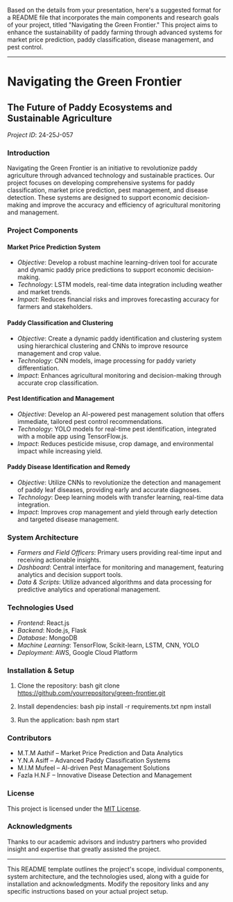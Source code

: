 Based on the details from your presentation, here's a suggested format for a README file that incorporates the main components and research goals of your project, titled "Navigating the Green Frontier." This project aims to enhance the sustainability of paddy farming through advanced systems for market price prediction, paddy classification, disease management, and pest control.

---

# Navigating the Green Frontier
## The Future of Paddy Ecosystems and Sustainable Agriculture

*Project ID*: 24-25J-057

### Introduction
Navigating the Green Frontier is an initiative to revolutionize paddy agriculture through advanced technology and sustainable practices. Our project focuses on developing comprehensive systems for paddy classification, market price prediction, pest management, and disease detection. These systems are designed to support economic decision-making and improve the accuracy and efficiency of agricultural monitoring and management.

### Project Components

#### Market Price Prediction System
- *Objective*: Develop a robust machine learning-driven tool for accurate and dynamic paddy price predictions to support economic decision-making.
- *Technology*: LSTM models, real-time data integration including weather and market trends.
- *Impact*: Reduces financial risks and improves forecasting accuracy for farmers and stakeholders.

#### Paddy Classification and Clustering
- *Objective*: Create a dynamic paddy identification and clustering system using hierarchical clustering and CNNs to improve resource management and crop value.
- *Technology*: CNN models, image processing for paddy variety differentiation.
- *Impact*: Enhances agricultural monitoring and decision-making through accurate crop classification.

#### Pest Identification and Management
- *Objective*: Develop an AI-powered pest management solution that offers immediate, tailored pest control recommendations.
- *Technology*: YOLO models for real-time pest identification, integrated with a mobile app using TensorFlow.js.
- *Impact*: Reduces pesticide misuse, crop damage, and environmental impact while increasing yield.

#### Paddy Disease Identification and Remedy
- *Objective*: Utilize CNNs to revolutionize the detection and management of paddy leaf diseases, providing early and accurate diagnoses.
- *Technology*: Deep learning models with transfer learning, real-time data integration.
- *Impact*: Improves crop management and yield through early detection and targeted disease management.

### System Architecture
- *Farmers and Field Officers*: Primary users providing real-time input and receiving actionable insights.
- *Dashboard*: Central interface for monitoring and management, featuring analytics and decision support tools.
- *Data & Scripts*: Utilize advanced algorithms and data processing for predictive analytics and operational management.

### Technologies Used
- *Frontend*: React.js
- *Backend*: Node.js, Flask
- *Database*: MongoDB
- *Machine Learning*: TensorFlow, Scikit-learn, LSTM, CNN, YOLO
- *Deployment*: AWS, Google Cloud Platform

### Installation & Setup
1. Clone the repository:
   bash
   git clone https://github.com/yourrepository/green-frontier.git
   
2. Install dependencies:
   bash
   pip install -r requirements.txt
   npm install
   
3. Run the application:
   bash
   npm start
   

### Contributors
- M.T.M Aathif – Market Price Prediction and Data Analytics
- Y.N.A Asiff – Advanced Paddy Classification Systems
- M.I.M Mufeel – AI-driven Pest Management Solutions
- Fazla H.N.F – Innovative Disease Detection and Management

### License
This project is licensed under the [MIT License](LICENSE).

### Acknowledgments
Thanks to our academic advisors and industry partners who provided insight and expertise that greatly assisted the project.

---

This README template outlines the project's scope, individual components, system architecture, and the technologies used, along with a guide for installation and acknowledgments. Modify the repository links and any specific instructions based on your actual project setup.

